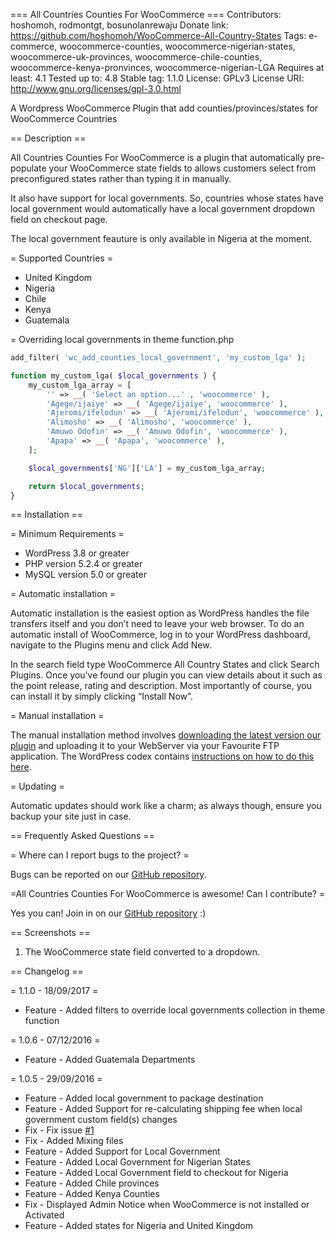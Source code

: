 === All Countries Counties For WooCommerce ===
Contributors: hoshomoh, rodmontgt, bosunolanrewaju
Donate link: https://github.com/hoshomoh/WooCommerce-All-Country-States <Just star the repo>
Tags: e-commerce, woocommerce-counties, woocommerce-nigerian-states, woocommerce-uk-provinces, woocommerce-chile-counties, woocommerce-kenya-pronvinces, woocommerce-nigerian-LGA
Requires at least: 4.1
Tested up to: 4.8
Stable tag: 1.1.0
License: GPLv3
License URI: http://www.gnu.org/licenses/gpl-3.0.html

A Wordpress WooCommerce Plugin that add counties/provinces/states for WooCommerce Countries

== Description ==

All Countries Counties For WooCommerce is a plugin that automatically pre-populate your WooCommerce state fields to allows customers select from preconfigured states rather than typing it in manually.

It also have support for local governments. So, countries whose states have local government would automatically have a local government dropdown field on checkout page.

The local government feauture is only available in Nigeria at the moment.

= Supported Countries =

* United Kingdom
* Nigeria
* Chile
* Kenya
* Guatemala

= Overriding local governments in theme function.php

```php
add_filter( 'wc_add_counties_local_government', 'my_custom_lga' );

function my_custom_lga( $local_governments ) { 
	my_custom_lga_array = [
        '' => __( 'Select an option...' , 'woocommerce' ),
        'Agege/ijaiye' => __( 'Agege/ijaiye', 'woocommerce' ),
        'Ajeromi/ifelodun' => __( 'Ajeromi/ifelodun', 'woocommerce' ),
        'Alimosho' => __( 'Alimosho', 'woocommerce' ),
        'Amuwo Odofin' => __( 'Amuwo Odofin', 'woocommerce' ),
        'Apapa' => __( 'Apapa', 'woocommerce' ),
    ];

	$local_governments['NG']['LA'] = my_custom_lga_array;

	return $local_governments;
}
```

== Installation ==

= Minimum Requirements =

* WordPress 3.8 or greater
* PHP version 5.2.4 or greater
* MySQL version 5.0 or greater

= Automatic installation =

Automatic installation is the easiest option as WordPress handles the file transfers itself and you don’t need to leave your web browser. To do an automatic install of WooCommerce, log in to your WordPress dashboard, navigate to the Plugins menu and click Add New.

In the search field type WooCommerce All Country States and click Search Plugins. Once you’ve found our plugin you can view details about it such as the point release, rating and description. Most importantly of course, you can install it by simply clicking “Install Now”.

= Manual installation =

The manual installation method involves [downloading the latest version our plugin](https://github.com/hoshomoh/WooCommerce-All-Country-States/releases) and uploading it to your WebServer via your Favourite FTP application. The WordPress codex contains [instructions on how to do this here](http://codex.wordpress.org/Managing_Plugins#Manual_Plugin_Installation).

= Updating =

Automatic updates should work like a charm; as always though, ensure you backup your site just in case.

== Frequently Asked Questions ==

= Where can I report bugs to the project? =

Bugs can be reported on our [GitHub repository](https://github.com/hoshomoh/WooCommerce-All-Country-States/issues).

=All Countries Counties For WooCommerce is awesome! Can I contribute? =

Yes you can! Join in on our [GitHub repository](https://github.com/hoshomoh/WooCommerce-All-Country-States) :)

== Screenshots ==

1. The WooCommerce state field converted to a dropdown.

== Changelog ==

= 1.1.0 - 18/09/2017 =
* Feature - Added filters to override local governments collection in theme function

= 1.0.6 - 07/12/2016 =
* Feature - Added Guatemala Departments

= 1.0.5 - 29/09/2016 =
* Feature - Added local government to package destination
* Feature - Added Support for re-calculating shipping fee when local government custom field(s) changes
* Fix - Fix issue [#1](https://github.com/hoshomoh/All-Countries-Counties-For-WooCommerce/issues/1)
* Fix - Added Mixing files
* Feature - Added Support for Local Government
* Feature - Added Local Government for Nigerian States
* Feature - Added Local Government field to checkout for Nigeria
* Feature - Added Chile provinces
* Feature - Added Kenya Counties
* Fix - Displayed Admin Notice when WooCommerce is not installed or Activated
* Feature - Added states for Nigeria and United Kingdom
